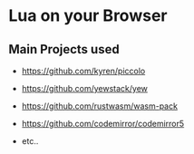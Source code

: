 # Lua on your Browser

## Main Projects used

- https://github.com/kyren/piccolo

- https://github.com/yewstack/yew

- https://github.com/rustwasm/wasm-pack

- https://github.com/codemirror/codemirror5

- etc..